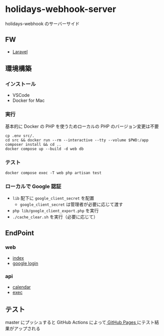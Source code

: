 # holidays-webhook-server

holidays-webhook のサーバーサイド

## FW

- [Laravel](http://laravel.jp/)

## 環境構築

### インストール

- VSCode
- Docker for Mac

### 実行

基本的に Docker の PHP を使うためローカルの PHP のバージョン変更は不要

```
cp .env src/.
cd src && docker run --rm --interactive --tty --volume $PWD:/app composer install && cd ..
docker compose up --build -d web db
```

### テスト

```
docker compose exec -T web php artisan test
```

### ローカルで Google 認証

- `lib` 配下に `google_client_secret` を配置
  - `google_client_secret` は管理者が必要に応じて渡す
- `php lib/google_client_export.php` を実行
- `./cache_clear.sh` を実行（必要に応じて）

## EndPoint

### web

- [index](/doc/web/index.md)
- [google login](/doc/web/login.md)

### api

- [calendar](/doc/api/calendar.md)
- [exec](/doc/api/exec.md)

## テスト

master にプッシュすると GitHub Actions によって[ GitHub Pages ](https://bvlion.github.io/holidays-webhook-server/index.html)にテスト結果がアップされる
